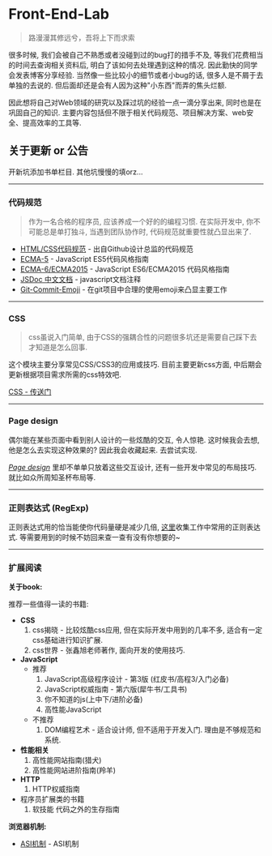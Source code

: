 # Front-End-Lab

> 路漫漫其修远兮，吾将上下而求索

很多时候, 我们会被自己不熟悉或者没碰到过的bug打的措手不及, 等我们花费相当的时间去查询相关资料后, 明白了该如何去处理遇到这种的情况. 因此勤快的同学会发表博客分享经验. 当然像一些比较小的细节或者小bug的话, 很多人是不屑于去单独的去说的. 但后面却还是会有人因为这种"小东西"而弄的焦头烂额.

因此想将自己对Web领域的研究以及踩过坑的经验一点一滴分享出来, 同时也是在巩固自己的知识. 主要内容包括但不限于相关代码规范、项目解决方案、web安全、提高效率的工具等.

## 关于更新 or 公告

  开新坑添加书单栏目. 其他坑慢慢的填orz...

----

### 代码规范

> 作为一名合格的程序员, 应该养成一个好的的编程习惯. 在实际开发中, 你不可能总是单打独斗, 当遇到团队协作时, 代码规范就重要性就凸显出来了.

- [HTML/CSS代码规范](http://codeguide.bootcss.com) - 出自Github设计总监的代码规范  
- [ECMA-5](https://github.com/anran758/Front-End-Lab/tree/master/Code%20guide/ECMA-5) - JavaScript ES5代码风格指南
- [ECMA-6/ECMA2015](https://github.com/anran758/Front-End-Lab/tree/master/Code%20guide/ECMA-6) - JavaScript ES6/ECMA2015 代码风格指南
- [JSDoc 中文文档](http://www.css88.com/doc/jsdoc/) - javascript文档注释
- [Git-Commit-Emoji](https://github.com/anran758/Front-End-Lab/tree/master/Code%20guide/git-commit-emoji) - 在git项目中合理的使用emoji来凸显主要工作

----

### CSS

> css虽说入门简单, 由于CSS的强耦合性的问题很多坑还是需要自己踩下去才知道是怎么回事.

这个模块主要分享常见CSS/CSS3的应用或技巧. 目前主要更新css方面, 中后期会更新根据项目需求所需的css特效吧.

[CSS - 传送门](https://github.com/anran758/Front-End-Lab/tree/master/CSS)

----

### Page design

偶尔能在某些页面中看到别人设计的一些炫酷的交互, 令人惊艳. 这时候我会去想, 他是怎么去实现这种效果的? 因此我会收藏起来. 去尝试实现.

*[Page design](https://github.com/anran758/Front-End-Lab/tree/master/Page%20design)* 里却不单单只放着这些交互设计, 还有一些开发中常见的布局技巧. 就比如众所周知圣杯布局等.

---

### 正则表达式 (RegExp)

正则表达式用的恰当能使你代码量硬是减少几倍, [这里](https://github.com/anran758/Front-End-Lab/tree/master/RegExp)收集工作中常用的正则表达式. 等需要用到的时候不妨回来查一查有没有你想要的~

----

### 扩展阅读

**关于book:**

推荐一些值得一读的书籍:

- **CSS**
  1. css揭晓 - 比较炫酷css应用, 但在实际开发中用到的几率不多, 适合有一定css基础进行知识扩展.
  2. css世界 - 张鑫旭老师著作, 面向开发的使用技巧.
- **JavaScript**
  - 推荐
    1. JavaScript高级程序设计 - 第3版 (红皮书/高程3/入门必备)
    1. JavaScript权威指南 - 第六版(犀牛书/工具书)
    1. 你不知道的js(上中下/进阶必备)
    1. 高性能JavaScript
  - 不推荐
    1. DOM编程艺术 - 适合设计师, 但不适用于开发入门. 理由是不够规范和系统.
- **性能相关**
  1. 高性能网站指南(猎犬)
  1. 高性能网站进阶指南(羚羊)
- **HTTP**
  1. HTTP权威指南
- 程序员扩展类的书籍
  1. 软技能 代码之外的生存指南

**浏览器机制:**

- [ASI机制](https://segmentfault.com/a/1190000004548664) - ASI机制
